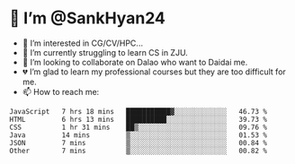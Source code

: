 # 👋 I’m @SankHyan24

- 👀 I’m interested in CG/CV/HPC...
- 🌱 I’m currently struggling to learn CS in ZJU.
- 💞️ I’m looking to collaborate on Dalao who want to Daidai me.
- 💔 I’m glad to learn my professional courses but they are too difficult for me.
- 📫 How to reach me:


<!---
SankHyan24/SankHyan24 is a ✨ special ✨ repository because its `README.md` (this file) appears on your GitHub profile.
You can click the Preview link to take a look at your changes.
--->
<!--START_SECTION:waka-->

```text
JavaScript   7 hrs 18 mins   ███████████▓░░░░░░░░░░░░░   46.73 %
HTML         6 hrs 13 mins   ██████████░░░░░░░░░░░░░░░   39.73 %
CSS          1 hr 31 mins    ██▒░░░░░░░░░░░░░░░░░░░░░░   09.76 %
Java         14 mins         ▒░░░░░░░░░░░░░░░░░░░░░░░░   01.53 %
JSON         7 mins          ▒░░░░░░░░░░░░░░░░░░░░░░░░   00.84 %
Other        7 mins          ▒░░░░░░░░░░░░░░░░░░░░░░░░   00.82 %
```

<!--END_SECTION:waka-->

